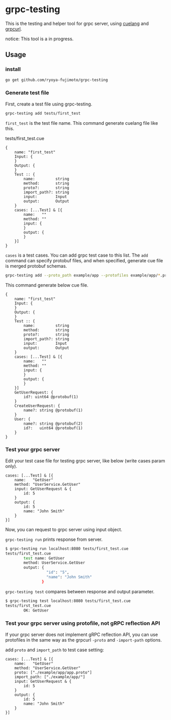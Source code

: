 # grpc-testing

This is the testing and helper tool for grpc server, using [cuelang](https://github.com/cuelang/cue) and [grpcurl](https://github.com/fullstorydev/grpcurl).

notice: This tool is a in progress.

## Usage

### install

```bash
go get github.com/ryoya-fujimoto/grpc-testing
```

### Generate test file

First, create a test file using grpc-testing.

```bash
grpc-testing add tests/first_test
```

`first_test` is the test file name. This command generate cuelang file like this.

tests/first_test.cue
```
{
	name: "first_test"
	Input: {
	}
	Output: {
	}
	Test :: {
		name:         string
		method:       string
		proto?:       string
		import_path?: string
		input:        Input
		output:       Output
	}
	cases: [...Test] & [{
		name:   ""
		method: ""
		input: {
		}
		output: {
		}
	}]
}
```

`cases` is a test cases. You can add grpc test case to this list.
The `add` command can specify protobuf files, and when specified, generate cue file is merged protobuf schemas.

```bash
grpc-testing add --proto_path example/app --protofiles example/app/*.proto FirstTest
```

This command generate below cue file.

```
{
	name: "first_test"
	Input: {
	}
	Output: {
	}
	Test :: {
		name:         string
		method:       string
		proto?:       string
		import_path?: string
		input:        Input
		output:       Output
	}
	cases: [...Test] & [{
		name:   ""
		method: ""
		input: {
		}
		output: {
		}
	}]
	GetUserRequest: {
		id?: uint64 @protobuf(1)
	}
	CreateUserRequest: {
		name?: string @protobuf(1)
	}
	User: {
		name?: string @protobuf(2)
		id?:   uint64 @protobuf(1)
	}
}
```

### Test your grpc server

Edit your test case file for testing grpc server, like below (write cases param only).

```
cases: [...Test] & [{
	name:   "GetUser"
	method: "UserService.GetUser"
	input: GetUserRequest & {
		id: 5
 	}
 	output: {
		id: 5
		name: "John Smith"
	}
}]
```

Now, you can request to grpc server using input object. 

`grpc-testing run` prints response from server.

```bash
$ grpc-testing run localhost:8080 tests/first_test.cue
tests/first_test.cue
        test name: GetUser
        method: UserService.GetUser
        output: {
                  "id": "5",
                  "name": "John Smith"
                }
```

`grpc-testing test` compares between response and output parameter.
```bash
$ grpc-testing test localhost:8080 tests/first_test.cue
tests/first_test.cue
        OK: GetUser
```

### Test your grpc server using protofile, not gRPC reflection API

If your grpc server does not implement gRPC reflection API, you can use protofiles in the same way as the grpcurl `-proto` and `-import-path` options.

add `proto` and `import_path` to test case setting:

```
cases: [...Test] & [{
	name:   "GetUser"
	method: "UserService.GetUser"
	proto: ["./example/app/app.proto"]
	import_path: ["./example/app/"]
	input: GetUserRequest & {
		id: 5
	}
	output: {
		id: 5
		name: "John Smith"
	}
}]
```
